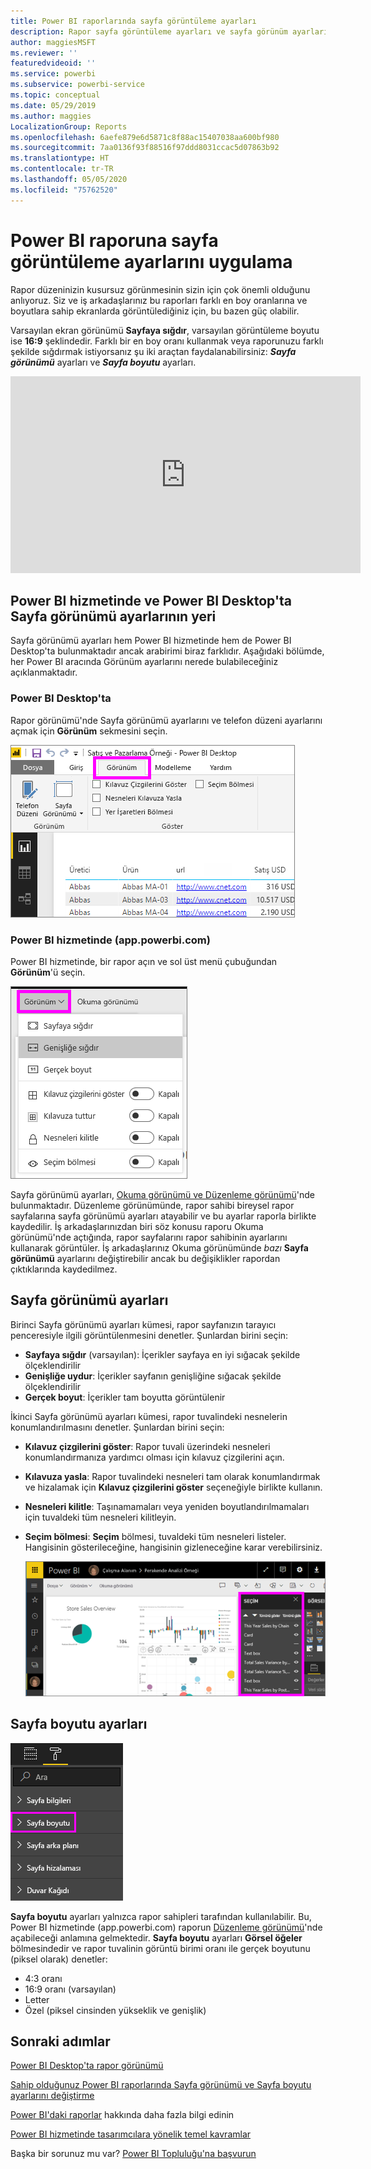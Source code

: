```yaml
---
title: Power BI raporlarında sayfa görüntüleme ayarları
description: Rapor sayfa görüntüleme ayarları ve sayfa görünüm ayarları
author: maggiesMSFT
ms.reviewer: ''
featuredvideoid: ''
ms.service: powerbi
ms.subservice: powerbi-service
ms.topic: conceptual
ms.date: 05/29/2019
ms.author: maggies
LocalizationGroup: Reports
ms.openlocfilehash: 6aefe879e6d5871c8f88ac15407038aa600bf980
ms.sourcegitcommit: 7aa0136f93f88516f97ddd8031ccac5d07863b92
ms.translationtype: HT
ms.contentlocale: tr-TR
ms.lasthandoff: 05/05/2020
ms.locfileid: "75762520"
---
```

# <a name="apply-page-display-settings-in-a-power-bi-report"></a>Power BI raporuna sayfa görüntüleme ayarlarını uygulama
Rapor düzeninizin kusursuz görünmesinin sizin için çok önemli olduğunu anlıyoruz. Siz ve iş arkadaşlarınız bu raporları farklı en boy oranlarına ve boyutlara sahip ekranlarda görüntülediğiniz için, bu bazen güç olabilir. 

Varsayılan ekran görünümü **Sayfaya sığdır**, varsayılan görüntüleme boyutu ise **16:9** şeklindedir. Farklı bir en boy oranı kullanmak veya raporunuzu farklı şekilde sığdırmak istiyorsanız şu iki araçtan faydalanabilirsiniz: ***Sayfa görünümü*** ayarları ve ***Sayfa boyutu*** ayarları.


<iframe width="560" height="315" src="https://www.youtube.com/embed/5tg-OXzxe2g" frameborder="0" allowfullscreen></iframe>


## <a name="where-to-find-page-view-settings-in-the-power-bi-service-and-power-bi-desktop"></a>Power BI hizmetinde ve Power BI Desktop'ta Sayfa görünümü ayarlarının yeri
Sayfa görünümü ayarları hem Power BI hizmetinde hem de Power BI Desktop'ta bulunmaktadır ancak arabirimi biraz farklıdır. Aşağıdaki bölümde, her Power BI aracında Görünüm ayarlarını nerede bulabileceğiniz açıklanmaktadır.

### <a name="in-power-bi-desktop"></a>Power BI Desktop'ta
Rapor görünümü'nde Sayfa görünümü ayarlarını ve telefon düzeni ayarlarını açmak için **Görünüm** sekmesini seçin.

  ![Masaüstü sayfa görünümü ayarları](media/power-bi-report-display-settings/power-bi-desktop-view-settings.png)

### <a name="in-the-power-bi-service-apppowerbicom"></a>Power BI hizmetinde (app.powerbi.com)
Power BI hizmetinde, bir rapor açın ve sol üst menü çubuğundan **Görünüm**'ü seçin.

![hizmet sayfası görünümü ayarları](media/power-bi-report-display-settings/power-bi-change-page-view.png)

Sayfa görünümü ayarları, [Okuma görünümü ve Düzenleme görünümü](consumer/end-user-reading-view.md)'nde bulunmaktadır. Düzenleme görünümünde, rapor sahibi bireysel rapor sayfalarına sayfa görünümü ayarları atayabilir ve bu ayarlar raporla birlikte kaydedilir. İş arkadaşlarınızdan biri söz konusu raporu Okuma görünümü'nde açtığında, rapor sayfalarını rapor sahibinin ayarlarını kullanarak görüntüler. İş arkadaşlarınız Okuma görünümünde *bazı* **Sayfa görünümü** ayarlarını değiştirebilir ancak bu değişiklikler rapordan çıktıklarında kaydedilmez.

## <a name="page-view-settings"></a>Sayfa görünümü ayarları
Birinci Sayfa görünümü ayarları kümesi, rapor sayfanızın tarayıcı penceresiyle ilgili görüntülenmesini denetler. Şunlardan birini seçin:

* **Sayfaya sığdır** (varsayılan): İçerikler sayfaya en iyi sığacak şekilde ölçeklendirilir
* **Genişliğe uydur**: İçerikler sayfanın genişliğine sığacak şekilde ölçeklendirilir
* **Gerçek boyut**: İçerikler tam boyutta görüntülenir

İkinci Sayfa görünümü ayarları kümesi, rapor tuvalindeki nesnelerin konumlandırılmasını denetler. Şunlardan birini seçin:

* **Kılavuz çizgilerini göster**: Rapor tuvali üzerindeki nesneleri konumlandırmanıza yardımcı olması için kılavuz çizgilerini açın.
* **Kılavuza yasla**: Rapor tuvalindeki nesneleri tam olarak konumlandırmak ve hizalamak için **Kılavuz çizgilerini göster** seçeneğiyle birlikte kullanın. 
* **Nesneleri kilitle**: Taşınamamaları veya yeniden boyutlandırılmamaları için tuvaldeki tüm nesneleri kilitleyin.
* **Seçim bölmesi**: **Seçim** bölmesi, tuvaldeki tüm nesneleri listeler. Hangisinin gösterileceğine, hangisinin gizleneceğine karar verebilirsiniz.

    ![seçim bölmesi](media/power-bi-report-display-settings/power-bi-selection-pane.png)



## <a name="page-size-settings"></a>Sayfa boyutu ayarları
![sayfa boyutu ayarlarını değiştirme](media/power-bi-report-display-settings/power-bi-page-size.png)

**Sayfa boyutu** ayarları yalnızca rapor sahipleri tarafından kullanılabilir. Bu, Power BI hizmetinde (app.powerbi.com) raporun [Düzenleme görünümü](consumer/end-user-reading-view.md)'nde açabileceği anlamına gelmektedir. **Sayfa boyutu** ayarları **Görsel öğeler** bölmesindedir ve rapor tuvalinin görüntü birimi oranı ile gerçek boyutunu (piksel olarak) denetler:   

* 4:3 oranı
* 16:9 oranı (varsayılan)
* Letter
* Özel (piksel cinsinden yükseklik ve genişlik)

## <a name="next-steps"></a>Sonraki adımlar
[Power BI Desktop'ta rapor görünümü](desktop-report-view.md)

[Sahip olduğunuz Power BI raporlarında Sayfa görünümü ve Sayfa boyutu ayarlarını değiştirme](consumer/end-user-report-view.md)

[Power BI'daki raporlar](consumer/end-user-reports.md) hakkında daha fazla bilgi edinin

[Power BI hizmetinde tasarımcılara yönelik temel kavramlar](service-basic-concepts.md)

Başka bir sorunuz mu var? [Power BI Topluluğu'na başvurun](https://community.powerbi.com/)

